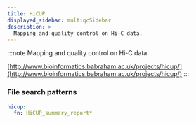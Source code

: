 ```yaml
---
title: HiCUP
displayed_sidebar: multiqcSidebar
description: >
  Mapping and quality control on Hi-C data.
---
```


<!--
~~~~~ DO NOT EDIT ~~~~~
This file is autogenerated from the MultiQC module python docstring.
Do not edit the markdown, it will be overwritten.

File path for the source of this content: multiqc/modules/hicup/hicup.py
~~~~~~~~~~~~~~~~~~~~~~~
-->

:::note
Mapping and quality control on Hi-C data.

[http://www.bioinformatics.babraham.ac.uk/projects/hicup/](http://www.bioinformatics.babraham.ac.uk/projects/hicup/)
:::

### File search patterns

```yaml
hicup:
  fn: HiCUP_summary_report*
```
